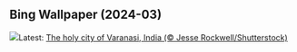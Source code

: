 ## Bing Wallpaper (2024-03)
![](https://www.bing.com/th?id=OHR.HolyVaranasi_EN-IN2569299872_UHD.jpg&w=1000)Latest: [The holy city of Varanasi, India (© Jesse Rockwell/Shutterstock)](https://www.bing.com/th?id=OHR.HolyVaranasi_EN-IN2569299872_UHD.jpg)
